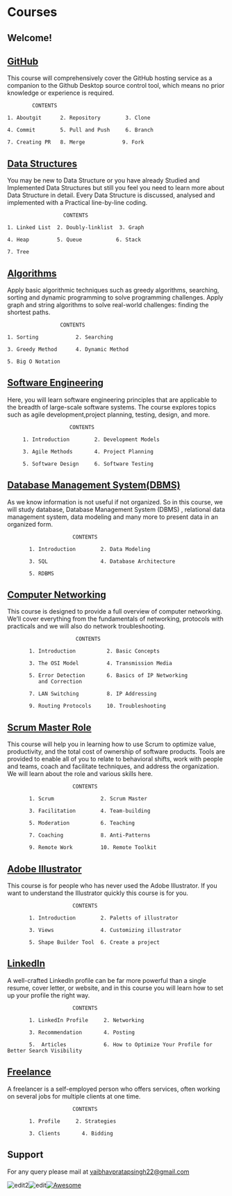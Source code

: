 # Courses

## Welcome!

## [GitHub](C-01-github)

This course will comprehensively cover the GitHub hosting service as a companion to the Github Desktop source control tool, which means no prior knowledge or experience is required.

    		CONTENTS

    1. Aboutgit      2. Repository        3. Clone

    4. Commit        5. Pull and Push     6. Branch

    7. Creating PR   8. Merge            9. Fork

## [Data Structures](C-02-datastructure)

You may be new to Data Structure or you have already Studied and Implemented Data Structures but still you feel you need to learn more about Data Structure in detail. Every Data Structure is discussed, analysed and implemented with a Practical line-by-line coding.

                      CONTENTS

    1. Linked List  2. Doubly-linklist  3. Graph

    4. Heap         5. Queue           6. Stack

    7. Tree

## [Algorithms](C-03-algorithms)

Apply basic algorithmic techniques such as greedy algorithms, searching, sorting and dynamic programming to solve programming challenges.
Apply graph and string algorithms to solve real-world challenges: finding the shortest paths.

                     CONTENTS

    1. Sorting            2. Searching           
    
    3. Greedy Method      4. Dynamic Method      
    
    5. Big O Notation

## [Software Engineering](C-04-software-engineering)

Here, you will learn software engineering principles that are applicable to the breadth of large-scale software systems. The course explores topics such as agile development,project planning, testing, design, and more.

                        CONTENTS

         1. Introduction        2. Development Models

         3. Agile Methods       4. Project Planning

         5. Software Design     6. Software Testing

## [Database Management System(DBMS)](C-05-dbms)

As we know information is not useful if not organized. So in this course, we will study database, Database Management System (DBMS) , relational data management system, data modeling and many more to present data in an organized form.

                         CONTENTS

           1. Introduction        2. Data Modeling

           3. SQL                 4. Database Architecture

           5. RDBMS

## [Computer Networking](C-06-computer-networks)
This course is designed to provide a full overview of computer networking. We’ll cover everything from the fundamentals of networking, protocols with practicals and we will also do network troubleshooting.

                          CONTENTS

           1. Introduction          2. Basic Concepts  

           3. The OSI Model         4. Transmission Media

           5. Error Detection       6. Basics of IP Networking
              and Correction

           7. LAN Switching         8. IP Addressing

           9. Routing Protocols     10. Troubleshooting



## [Scrum Master Role](C-07-scrum-master-role)

This course will help you in learning how to use Scrum to optimize value, productivity, and the total cost of ownership of software products. Tools are provided to enable all of you to relate to behavioral shifts, work with people and teams, coach and facilitate techniques, and address the organization. We will learn about the role and various skills here.

                         CONTENTS

           1. Scrum               2. Scrum Master

           3. Facilitation        4. Team-building

           5. Moderation          6. Teaching

           7. Coaching            8. Anti-Patterns

           9. Remote Work         10. Remote Toolkit

## [Adobe Illustrator](C-10-adobe-illustrator)
This course is for people who has never used the Adobe Illustrator. If you want to understand the Illustrator quickly this course is for you.


                         CONTENTS

           1. Introduction        2. Paletts of illustrator

           3. Views               4. Customizing illustrator

           5. Shape Builder Tool  6. Create a project                 


## [LinkedIn](C-11-linkedin)
A well-crafted LinkedIn profile can be far more powerful than a single resume, cover letter, or website, and in this course you will learn how to set up your profile the right way. 


                         CONTENTS

           1. LinkedIn Profile     2. Networking

           3. Recommendation       4. Posting

           5.  Articles            6. How to Optimize Your Profile for Better Search Visibility

## [Freelance](C-12-freelance)
A freelancer is a self-employed person who offers services, often working on several jobs for multiple clients at one time.


                         CONTENTS

           1. Profile     2. Strategies

           3. Clients       4. Bidding

## Support

For any query please mail at vaibhavpratapsingh22@gmail.com

![edit2](https://img.shields.io/static/v1?label=Topic&message=Introduction&color=orange)![edit](https://img.shields.io/static/v1?label=PRs&message=Welcome&color=<COLOR>)[![Awesome](https://cdn.rawgit.com/sindresorhus/awesome/d7305f38d29fed78fa85652e3a63e154dd8e8829/media/badge.svg)](https://github.com/sindresorhus/awesome#readme)
